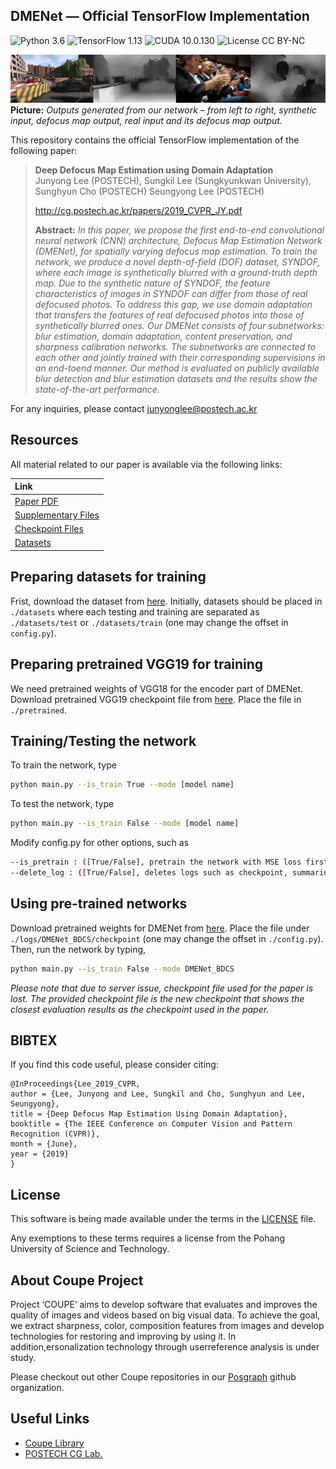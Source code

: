 ## DMENet &mdash; Official TensorFlow Implementation
![Python 3.6](https://img.shields.io/badge/python-3.6-green.svg?style=plastic)
![TensorFlow 1.13](https://img.shields.io/badge/tensorflow-1.13-green.svg?style=plastic)
![CUDA 10.0.130](https://img.shields.io/badge/CUDA-10.0.130-green.svg?style=plastic)
![License CC BY-NC](https://img.shields.io/badge/license-GNU_AGPv3-green.svg?style=plastic)

![Teaser image](./assets/figure.png)
**Picture:** *Outputs generated from our network &ndash; from left to right, synthetic input, defocus map output, real input and its defocus map output.*

This repository contains the official TensorFlow implementation of the following paper:

> **Deep Defocus Map Estimation using Domain Adaptation**<br>
> Junyong Lee (POSTECH), Sungkil Lee (Sungkyunkwan University), Sunghyun Cho (POSTECH) Seungyong Lee (POSTECH)
> 
> http://cg.postech.ac.kr/papers/2019_CVPR_JY.pdf
>
> **Abstract:** *In this paper, we propose the first end-to-end convolutional neural network (CNN) architecture, Defocus Map Estimation Network (DMENet), for spatially varying defocus map estimation. To train the network, we produce a novel depth-of-field (DOF) dataset, SYNDOF, where each image is synthetically blurred with a ground-truth depth map. Due to the synthetic nature of SYNDOF, the feature characteristics of images in SYNDOF can differ from those of real defocused photos. To address this gap, we use domain adaptation that transfers the features of real defocused photos into those of synthetically blurred ones. Our DMENet consists of four subnetworks: blur estimation, domain adaptation, content preservation, and sharpness calibration networks. The subnetworks are connected to each other and jointly trained with their corresponding supervisions in an end-toend manner. Our method is evaluated on publicly available blur detection and blur estimation datasets and the results show the state-of-the-art performance.*

For any inquiries, please contact [junyonglee@postech.ac.kr](mailto:junyonglee@postech.ac.kr)

## Resources

All material related to our paper is available via the following links:

| Link |
| :-------------- |
| [Paper PDF](https://drive.google.com/open?id=1wmauOTscwrVs38NR2JfO4Xopt3isqiWT) |
| [Supplementary Files](https://drive.google.com/drive/folders/17QECZR4YNOjJO7QrIHcK7MGkwG6t8UaB?usp=sharing) |
| [Checkpoint Files](https://drive.google.com/open?id=19QPL2shfBRRZsYaJ1Gokv8NdogKHOVH0) |
| [Datasets](https://www.dropbox.com/s/s6ehxpvu9xxu9w8/datasets.zip?dl=0)|

## Preparing datasets for training
Frist, download the dataset from [here](https://drive.google.com/open?id=1DanUzF_R5y_9VDhDShPwWpf5gUzNvjiu).
Initially, datasets should be placed in `./datasets` where each testing and training are separated as `./datasets/test` or `./datasets/train` (one may change the offset in `config.py`).

## Preparing pretrained VGG19 for training
We need pretrained weights of VGG18 for the encoder part of DMENet. Download pretrained VGG19 checkpoint file from [here](https://drive.google.com/open?id=1vUUT0hV19_tYb-j-bNNCt81cPoAWk1Qj). Place the file in `./pretrained`.

## Training/Testing the network
To train the network, type
```bash
python main.py --is_train True --mode [model name]
```
To test the network, type
```bash
python main.py --is_train False --mode [model name]
```
Modify config.py for other options, such as
```bash
--is_pretrain : ([True/False], pretrain the network with MSE loss first)
--delete_log : ([True/False], deletes logs such as checkpoint, summaries before training begins)
```

## Using pre-trained networks
Download pretrained weights for DMENet from [here](https://drive.google.com/open?id=14WWRd8I2gMEdHUkDGG-oPoLyKkt9D9OS).
Place the file under `./logs/DMENet_BDCS/checkpoint` (one may change the offset in `./config.py`).
Then, run the network by typing,
```bash
python main.py --is_train False --mode DMENet_BDCS
```
*Please note that due to server issue, checkpoint file used for the paper is lost.
The provided checkpoint file is the new checkpoint that shows the closest evaluation results as the checkpoint used in the paper.*

## BIBTEX
If you find this code useful, please consider citing:

```
@InProceedings{Lee_2019_CVPR,
author = {Lee, Junyong and Lee, Sungkil and Cho, Sunghyun and Lee, Seungyong},
title = {Deep Defocus Map Estimation Using Domain Adaptation},
booktitle = {The IEEE Conference on Computer Vision and Pattern Recognition (CVPR)},
month = {June},
year = {2019}
}
```

## License ##
This software is being made available under the terms in the [LICENSE](LICENSE) file.

Any exemptions to these terms requires a license from the Pohang University of Science and Technology.

## About Coupe Project ##
Project ‘COUPE’ aims to develop software that evaluates and improves the quality of images and videos based on big visual data. To achieve the goal, we extract sharpness, color, composition features from images and develop technologies for restoring and improving by using it. In addition,ersonalization technology through userreference analysis is under study.  
    
Please checkout out other Coupe repositories in our [Posgraph](https://github.com/posgraph) github organization.

## Useful Links ##
* [Coupe Library](http://coupe.postech.ac.kr/)
* [POSTECH CG Lab.](http://cg.postech.ac.kr/)
